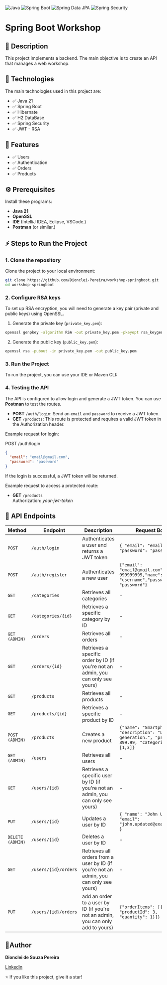 ![Java](https://img.shields.io/badge/Java-21-blue)
![Spring Boot](https://img.shields.io/badge/Spring%20Boot-3.4-green)
![Spring Data JPA](https://img.shields.io/badge/Spring%20Data%20JPA-3.4-green)
![Spring Security](https://img.shields.io/badge/Spring%20Security-6.4.1-blue)

# Spring Boot Workshop

## 📖 Description

This project implements a backend. The main objective is to create an API that manages a web workshop.

## 🚀 **Technologies**

The main technologies used in this project are:

- ✅ Java 21 
- ✅ Spring Boot  
- ✅ Hibernate  
- ✅ H2 DataBase
- ✅ Spring Security
- ✅ JWT - RSA

## 🎯 **Features**
- ✅ Users  
- ✅ Authentication
- ✅ Orders  
- ✅ Products

## ⚙ Prerequisites

Install these programs:

- **Java 21**
- **OpenSSL**
- **IDE** (IntelliJ IDEA, Eclipse, VSCode.)
- **Postman** (or similar.)

## ⚡ Steps to Run the Project

### 1. Clone the repository

Clone the project to your local environment:

```bash
git clone https://github.com/Dionclei-Pereira/workshop-springboot.git
cd workshop-springboot
```
### 2. Configure RSA keys

To set up RSA encryption, you will need to generate a key pair (private and public keys) using OpenSSL.

1. Generate the private key (`private_key.pem`):
```bash
openssl genpkey -algorithm RSA -out private_key.pem -pkeyopt rsa_keygen_bits:2048
```
2. Generate the public key (`public_key.pem`):
   
```bash
openssl rsa -pubout -in private_key.pem -out public_key.pem
```

### 3. Run the Project

To run the project, you can use your IDE or Maven CLI:

### 4. Testing the API

The API is configured to allow login and generate a JWT token. You can use **Postman** to test the routes.

- **POST** `/auth/login`: Send an `email` and `password` to receive a JWT token.
- **GET** `/products`: This route is protected and requires a valid JWT token in the Authorization header.

Example request for login:

POST /auth/login
```json
{
  "email": "email@gmail.com",
  "password": "password"
}
```

If the login is successful, a JWT token will be returned.

Example request to access a protected route:

- **GET** `/products` <br>
Authorization: _your-jwt-token_

## 📑 API Endpoints

| Method | Endpoint | Description | Request Body | Response |
|--------|----------|-------------|--------------|----------|
| `POST` | `/auth/login` | Authenticates a user and returns a JWT token | `{ "email": "email@gmail", "password": "passw" }` | `{ "token": "eyJhbGciOiJIUzUxMiJ9..." }` |
| `POST` | `/auth/register` | Authenticates a new user | `{"email": "email@gmail.com","phone": 999999999,"name": "username","password": "password"}` | `200 OK`<br>`400 Bad Request` |
| `GET`  | `/categories` | Retrieves all categories | - | `200 OK` |
| `GET`  | `/categories/{id}` | Retrieves a specific category by ID | - | `200 OK`<br>`404 Not Found`|
| `GET (ADMIN)`  | `/orders` | Retrieves all orders | - | `200 OK` |
| `GET`  | `/orders/{id}` | Retrieves a specific order by ID (if you're not an admin, you can only see yours)| - | `200 OK`<br>`404 Not Found`<br>`403 Forbidden` |
| `GET `  | `/products` | Retrieves all products | - | `200 OK` |
| `GET`  | `/products/{id}` | Retrieves a specific product by ID| - | `200 OK`<br>`404 Not Found` |
| `POST (ADMIN)` | `/products` | Creates a new product | `{"name": "Smartphone X", "description": "Latest generation.", "price": 899.99, "categories": [1,3]}` | `201 Created`<br>`400 Bad Request`<br>`403 Forbidden`|
| `GET (ADMIN)`  | `/users` | Retrieves all users | - | `200 OK`<br>`403 Forbiden` |
| `GET`  | `/users/{id}` | Retrieves a specific user by ID (if you're not an admin, you can only see yours)| - | `200 OK`<br>`404 Not Found`<br>`403 Forbiden` |
| `PUT`  | `/users/{id}` | Updates a user by ID | `{ "name": "John Updated", "email": "john.updated@example.com" }` | `200 OK`<br>`400 Bad Request`<br>`404 Not Found` |
| `DELETE (ADMIN)` | `/users/{id}` | Deletes a user by ID | - | `204 No Content`<br>`403 Forbidden` |
| `GET`  | `/users/{id}/orders` | Retrieves all orders from a user by ID (if you're not an admin, you can only see yours)| - | `200 OK`<br>`404 Not Found`<br>`403 Forbiden` |
| `PUT`  | `/users/{id}/orders` | add an order to a user by ID (if you're not an admin, you can only add to yours)| `{"orderItems": [{ "productId": 3, "quantity": 1}]}` | `200 OK`<br>`404 Not Found`<br>`403 Forbiden` |

## 📜Author

**Dionclei de Souza Pereira**

[Linkedin](https://www.linkedin.com/in/dionclei-de-souza-pereira-07287726b/)

⭐️ If you like this project, give it a star!  
